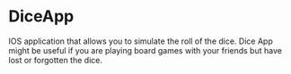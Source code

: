 # DiceApp
IOS application that allows you to simulate the roll of the dice. Dice App might be useful if you are playing board games with your friends but have lost or forgotten the dice.
